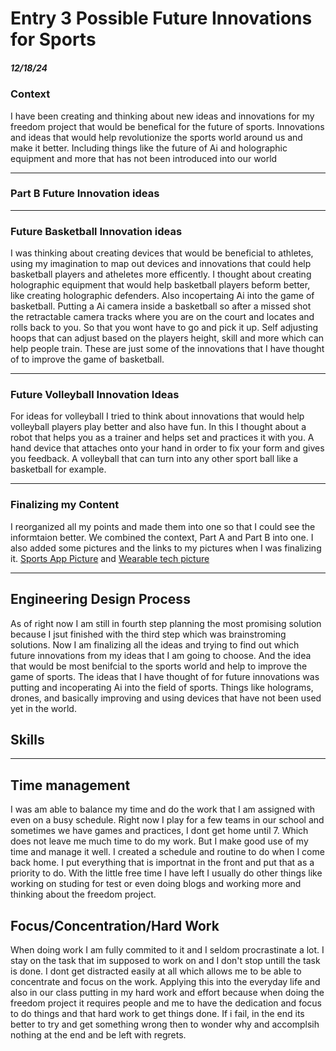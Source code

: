 # Entry 3  Possible Future Innovations for Sports
##### 12/18/24

### Context 
I have been creating and thinking about new ideas and innovations for my freedom project that would be benefical for the future of sports. Innovations and ideas that would help revolutionize the sports world around us and make it better. Including things like the future of Ai and holographic equipment and more that has not been introduced into our world


---

### Part B Future Innovation ideas
--- 

### Future Basketball Innovation ideas
 I was thinking about creating devices that would be beneficial to athletes, using my imagination to map out devices and innovations that could help basketball players and atheletes more efficently. I thought about creating holographic equipment that would help basketball players beform better, like creating holographic defenders. Also incopertaing Ai into the game of basketball. Putting a Ai camera inside a basketball so after a missed shot the retractable camera tracks where you are on the court and locates and rolls back to you. So that you wont have to go and pick it up. Self adjusting hoops that can adjust based on the players height, skill and more which can help people train. These are just some of the innovations that I have thought of to improve the game of basketball. 

--- 

### Future Volleyball Innovation Ideas
For ideas for volleyball I tried to think about innovations that would help volleyball players play better and also have fun. In this I thought about a robot that helps you as a trainer and helps set and practices it with you. A hand device that attaches onto your hand in order to fix your form and gives you feedback. A volleyball that can turn into any other sport ball like a basketball for example. 

---

### Finalizing my Content
I reorganized all my points and made them into one so that I could see the informtaion better. We combined the context, Part A and Part B into one. I also added some pictures and the links to my pictures when I was finalizing it. [Sports App Picture](https://cdn2.hubspot.net/hubfs/2547723/JF%20-%20Pics%20and%20video/football-apps.jpg) and [Wearable tech picture](https://www.catapult.com/blog/wearable-technology-in-sports) 

---

## Engineering Design Process
As of right now I am still in fourth step planning the most promising solution because I jsut finished with the third step which was brainstroming solutions. Now I am finalizing all the ideas and trying to find out which future innovations from my ideas that I am going to choose. And the idea that would be most benifcial to the sports world and help to improve the game of sports. The ideas that I have thought of for future innovations was putting and incoperating Ai into the field of sports. Things like holograms, drones, and basically improving and using devices that have not been used yet in the world. 

## Skills 
---

## Time management 
I was am able to balance my time and do the work that I am assigned with even on a busy schedule. Right now I play for a few teams in our school and sometimes we have games and practices, I dont get home until 7. Which does not leave me much time to do my work. But I make good use of my time and manage it well. I created a schedule and routine to do when I come back home. I put everything that is importnat in the front and put that as a priority to do. With the little free time I have left I usually do other things like working on studing for test or even doing blogs and working more and thinking about the freedom project. 

## Focus/Concentration/Hard Work
When doing work I am fully commited to it and I seldom procrastinate a lot. I stay on the task that im supposed to work on and I don't stop untill the task is done. I dont get distracted easily at all which allows me to be able to concentrate and focus on the work. Applying this into the everyday life and also in our class putting in my hard work and effort because when doing the freedom project it requires people and me to have the dedication and focus to do things and that hard work to get things done. If i fail, in the end its better to try and get something wrong then to wonder why and accomplsih nothing at the end and be left with regrets.











